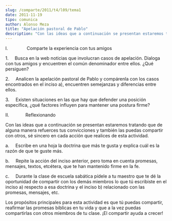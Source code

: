```yaml
---
slug: /comparte/2011/t4/l09/tema1
date: 2011-11-19
tipo: comunica
author: Alonso Meza
title: "Apelación pastoral de Pablo"
description: "Con las ideas que a continuación se presentan estaremos tratando que de alguna  manera refuerces tus convicciones y también las puedas compartir con otros, sé  sincero en cada acción que realices de esta actividad."
---
```


I.               Comparte la experiencia con tus amigos

1.     Busca en la web noticias que involucran casos de apelación. Dialoga con tus amigos y encuentren el común denominador entre ellos. ¿Qué persiguen?

2.     Analicen la apelación pastoral de Pablo y compárenla con los casos encontrados en el inciso a), encuentren semejanzas y diferencias entre ellos.

3.     Existen situaciones en las que hay que defender una posición específica, ¿qué factores influyen para mantener una postura firme?

II.             Reflexionando

Con las ideas que a continuación se presentan estaremos tratando que de alguna manera refuerces tus convicciones y también las puedas compartir con otros, sé sincero en cada acción que realices de esta actividad.

a.     Escribe en una hoja la doctrina que más te gusta y explica cuál es la razón de que te guste más.

b.     Repite la acción del inciso anterior, pero toma en cuenta promesas, mensajes, textos, etcétera, que te han mantenido firme en la fe.

c.     Durante la clase de escuela sabática pídele a tu maestro que te dé la oportunidad de compartir con los demás miembros lo que tú escribiste en el inciso a) respecto a esa doctrina y el inciso b) relacionado con las promesas, mensajes, etc.

Los propósitos principales para esta actividad es que tú puedas compartir, reafirmar las promesas bíblicas en tu vida y que a la vez puedas compartirlas con otros miembros de tu clase. ¡El compartir ayuda a crecer!

